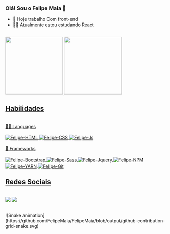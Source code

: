 ### Olá! Sou o Felipe Maia 👋

- 🔭 Hoje trabalho Com front-end
- 👨‍💻 Atualmente estou estudando React 

##
 <div>
  <a href="https://github.com/Fmaia97">
  <img height="180em" src="https://github-readme-stats.vercel.app/api?username=Fmaia97&show_icons=true&theme=highcontrast&include_all_commits=true&count_private=true"/>
  <img height="180em" src="https://github-readme-stats.vercel.app/api/top-langs/?username=Fmaia97&layout=compact&langs_count=7&theme=highcontrast"/>
</div>
  
  ## Habilidades
    
  <div style="display: inline_block"><br>
   👩‍💻 Languages <br>
    <br>
    <img align="center" alt="Felipe-HTML" src="https://img.shields.io/badge/HTML5-E34F26?style=for-the-badge&logo=html5&logoColor=white">
    <img align="center" alt="Felipe-CSS" src="https://img.shields.io/badge/CSS3-1572B6?style=for-the-badge&logo=css3&logoColor=white">
    <img align="center" alt="Felipe-Js"  src="https://img.shields.io/badge/JavaScript-323330?style=for-the-badge&logo=javascript&logoColor=F7DF1E">
</div>
  
  <div style="display: inline_block"><br>
    🚀 Frameworks <br>
    <br>
    <img align="center" alt="Felipe-Bootstrap" src="https://img.shields.io/badge/Bootstrap-563D7C?style=for-the-badge&logo=bootstrap&logoColor=white">
    <img align="center" alt="Felipe-Sass" src="https://img.shields.io/badge/Sass-CC6699?style=for-the-badge&logo=sass&logoColor=white">
    <img align="center" alt="Felipe-Jquery" src="https://img.shields.io/badge/jQuery-0769AD?style=for-the-badge&logo=jquery&logoColor=white">
    <img align="center" alt="Felipe-NPM" src="https://img.shields.io/badge/npm-CB3837?style=for-the-badge&logo=npm&logoColor=white">
    <img align="center" alt="Felipe-YARN" src="https://img.shields.io/badge/Yarn-2C8EBB?style=for-the-badge&logo=yarn&logoColor=white">
    <img align="center" alt="Felipe-Git" src="https://img.shields.io/badge/Git-F05032?style=for-the-badge&logo=git&logoColor=white">
</div>
  
  ## Redes Sociais
  
  <div style="display: inline_block"><br>
    <a href="https://www.linkedin.com/in/felipe-maia-0053a2157/" target="_blank"><img src="https://img.shields.io/badge/LinkedIn-0077B5?style=for-the-badge&logo=linkedin&logoColor=white" target="_blank"></a>
     <a href="https://github.com/Fmaia97" target="_blank"><img src="https://img.shields.io/badge/GitHub-100000?style=for-the-badge&logo=github&logoColor=white" target="_blank"></a>
  </div>
 
 ##
 
 <div>
  ![Snake animation](https://github.com/FelipeMaia/FelipeMaia/blob/output/github-contribution-grid-snake.svg)
 </div
